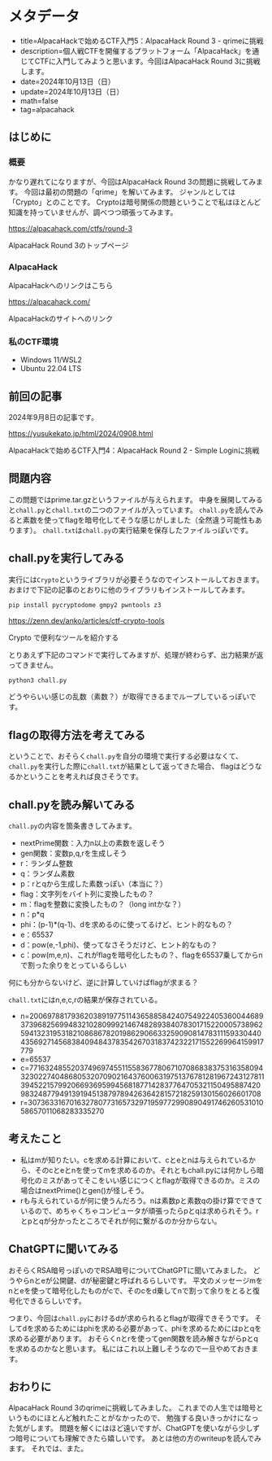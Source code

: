 # メタデータ
- title=AlpacaHackで始めるCTF入門5：AlpacaHack Round 3 - qrimeに挑戦
- description=個人戦CTFを開催するプラットフォーム「AlpacaHack」を通じてCTFに入門してみようと思います。今回はAlpacaHack Round 3に挑戦します。
- date=2024年10月13日（日）
- update=2024年10月13日（日）
- math=false
- tag=alpacahack

## はじめに

### 概要
かなり遅れてになりますが、今回はAlpacaHack Round 3の問題に挑戦してみます。
今回は最初の問題の「qrime」を解いてみます。
ジャンルとしては「Crypto」とのことです。
Cryptoは暗号関係の問題ということで私はほとんど知識を持っていませんが、調べつつ頑張ってみます。

https://alpacahack.com/ctfs/round-3

AlpacaHack Round 3のトップページ

### AlpacaHack
AlpacaHackへのリンクはこちら

https://alpacahack.com/

AlpacaHackのサイトへのリンク

### 私のCTF環境
- Windows 11/WSL2
- Ubuntu 22.04 LTS

## 前回の記事
2024年9月8日の記事です。

https://yusukekato.jp/html/2024/0908.html

AlpacaHackで始めるCTF入門4：AlpacaHack Round 2 - Simple Loginに挑戦

## 問題内容
この問題ではprime.tar.gzというファイルが与えられます。
中身を展開してみると`chall.py`と`chall.txt`の二つのファイルが入っています。
`chall.py`を読んでみると素数を使ってflagを暗号化してそうな感じがしました（全然違う可能性もあります）。
`chall.txt`は`chall.py`の実行結果を保存したファイルっぽいです。

## chall.pyを実行してみる
実行には`Crypto`というライブラリが必要そうなのでインストールしておきます。
おまけで下記の記事のとおりに他のライブラリもインストールしてみます。

```sh
pip install pycryptodome gmpy2 pwntools z3
```

https://zenn.dev/anko/articles/ctf-crypto-tools

Crypto で便利なツールを紹介する

とりあえず下記のコマンドで実行してみますが、処理が終わらず、出力結果が返ってきません。

```sh
python3 chall.py
```

どうやらいい感じの乱数（素数？）が取得できるまでループしているっぽいです。

## flagの取得方法を考えてみる
ということで、おそらく`chall.py`を自分の環境で実行する必要はなくて、`chall.py`を実行した際に`chall.txt`が結果として返ってきた場合、
flagはどうなるかということを考えれば良さそうです。

## chall.pyを読み解いてみる
`chall.py`の内容を箇条書きしてみます。

- nextPrime関数：入力n以上の素数を返しそう
- gen関数：変数p,q,rを生成しそう
- r：ランダム整数
- q：ランダム素数
- p：rとqから生成した素数っぽい（本当に？）
- flag：文字列をバイト列に変換したもの？
- m：flagを整数に変換したもの？（long intかな？）
- n：p*q
- phi：(p-1)*(q-1)、dを求めるのに使ってるけど、ヒント的なもの？
- e：65537
- d：pow(e,-1,phi)、使ってなさそうだけど、ヒント的なもの？
- c：pow(m,e,n)、これがflagを暗号化したもの？、flagを65537乗してからnで割った余りをとっているらしい

何にも分からないけど、逆に計算していけばflagが求まる？

`chall.txt`にはn,e,c,rの結果が保存されている。

- n=200697881793620389197751143658858424075492240536004468937396825699483210280999214674828938407830171522000573896259413231953182108686782019862906633259090814783111593304404356927145683840948437835426703183742322171552269964159917779
- e=65537
- c=77163248552037496974551155836778067107086838375316358094323022740486805320709021643760063197513767812819672431278113945221579920669369599456818771428377647053211504958874209832487794913919451387978942636428157218259130156026601708
- r=30736331670163278077316573297195977299089049174626053101058657011068283335270

## 考えたこと
- 私はmが知りたい。cを求める計算において、cとeとnは与えられているから、そのcとeとnを使ってmを求めるのか。それともchall.pyには何かしら暗号化のミスがあってそこをいい感じにつくとflagが取得できるのか。ミスの場合はnextPrime()とgen()が怪しそう。
- rも与えられているが何に使うんだろう。nは素数pと素数qの掛け算でできているので、めちゃくちゃコンピュータが頑張ったらpとqは求められそう。rとpとqが分かったところでそれが何に繋がるのか分からない。

## ChatGPTに聞いてみる
おそらくRSA暗号っぽいのでRSA暗号についてChatGPTに聞いてみました。
どうやらnとeが公開鍵、dが秘密鍵と呼ばれるらしいです。
平文のメッセージmをnとeを使って暗号化したものがcで、そのcをd乗してnで割って余りをとると復号化できるらしいです。

つまり、今回は`chall.py`におけるdが求められるとflagが取得できそうです。
そしてdを求めるためにはphiを求める必要があって、phiを求めるためにはpとqを求める必要があります。
おそらくnとrを使ってgen関数を読み解きながらpとqを求めるのかなと思います。
私にはこれ以上難しそうなので一旦やめておきます。

## おわりに
AlpacaHack Round 3のqrimeに挑戦してみました。
これまでの人生では暗号というものにほとんど触れたことがなかったので、
勉強する良いきっかけになった気がします。
問題を解くにはほど遠いですが、ChatGPTを使いながら少しずつ暗号についても理解できたら嬉しいです。
あとは他の方のwriteupを読んでみます。
それでは、また。

